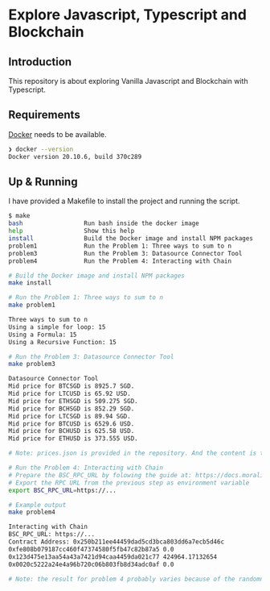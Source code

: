 # Explore Javascript, Typescript and Blockchain

## Introduction

This repository is about exploring Vanilla Javascript and Blockchain with Typescript.

## Requirements

[Docker](https://www.digitalocean.com/community/tutorials/how-to-install-and-use-docker-on-ubuntu-20-04) needs to be available.

```bash
❯ docker --version
Docker version 20.10.6, build 370c289
```

## Up & Running

I have provided a Makefile to install the project and running the script.

```bash
$ make
bash                 Run bash inside the docker image
help                 Show this help
install              Build the Docker image and install NPM packages
problem1             Run the Problem 1: Three ways to sum to n
problem3             Run the Problem 3: Datasource Connector Tool
problem4             Run the Problem 4: Interacting with Chain

# Build the Docker image and install NPM packages
make install

# Run the Problem 1: Three ways to sum to n
make problem1

Three ways to sum to n
Using a simple for loop: 15
Using a Formula: 15
Using a Recursive Function: 15

# Run the Problem 3: Datasource Connector Tool
make problem3

Datasource Connector Tool
Mid price for BTCSGD is 8925.7 SGD.
Mid price for LTCUSD is 65.92 USD.
Mid price for ETHSGD is 509.275 SGD.
Mid price for BCHSGD is 852.29 SGD.
Mid price for LTCSGD is 89.94 SGD.
Mid price for BTCUSD is 6529.6 USD.
Mid price for BCHUSD is 625.58 USD.
Mid price for ETHUSD is 373.555 USD.

# Note: prices.json is provided in the repository. And the content is the same as https://static.ngnrs.io/test/prices

# Run the Problem 4: Interacting with Chain
# Prepare the BSC_RPC_URL by folowing the guide at: https://docs.moralis.io/speedy-nodes/connecting-to-rpc-nodes/connect-to-bsc-node
# Export the RPC URL from the previous step as environment variable
export BSC_RPC_URL=https://...

# Example output
make problem4

Interacting with Chain
BSC_RPC_URL: https://...
Contract Address: 0x250b211ee44459dad5cd3bca803dd6a7ecb5d46c
0xfe808b079187cc460f47374580f5fb47c82b87a5 0.0
0x123d475e13aa54a43a7421d94caa4459da021c77 424964.17132654
0x0020c5222a24e4a96b720c06b803fb8d34adc0af 0.0

# Note: the result for problem 4 probably varies because of the randomness of the blockchain.
```
